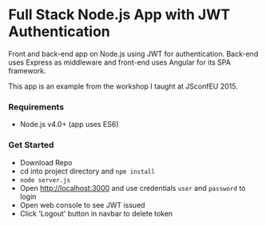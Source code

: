 # Full Stack Node.js App with JWT Authentication

Front and back-end app on Node.js using JWT for authentication. Back-end uses Express as middleware and front-end uses Angular for its SPA framework.

This app is an example from the workshop I taught at JSconfEU 2015.

### Requirements
- Node.js v4.0+ (app uses ES6)

### Get Started
- Download Repo
- cd into project directory and `npm install`
- `node server.js`
- Open [http://localhost:3000](http://localhost:3000) and use credentials `user` and `password` to login
- Open web console to see JWT issued
- Click 'Logout' button in navbar to delete token

